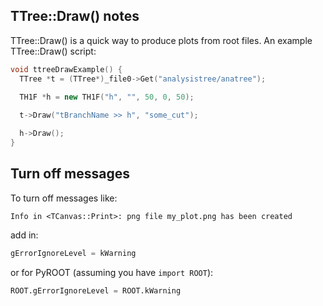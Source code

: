 ## TTree::Draw() notes

TTree::Draw() is a quick way to produce plots from root files. 
An example TTree::Draw() script:

```cpp
void ttreeDrawExample() {
  TTree *t = (TTree*)_file0->Get("analysistree/anatree");
  
  TH1F *h = new TH1F("h", "", 50, 0, 50);

  t->Draw("tBranchName >> h", "some_cut");

  h->Draw();
}
```

## Turn off messages

To turn off messages like:

```
Info in <TCanvas::Print>: png file my_plot.png has been created
```

add in:

```cpp
gErrorIgnoreLevel = kWarning
```

or for PyROOT (assuming you have `import ROOT`):

```py
ROOT.gErrorIgnoreLevel = ROOT.kWarning
```

